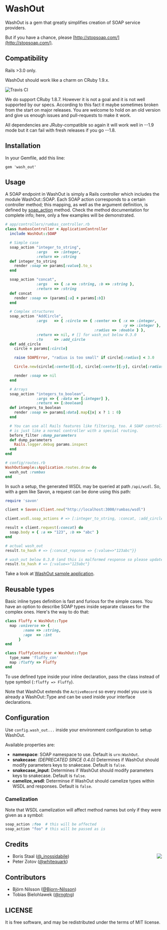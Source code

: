 # WashOut

WashOut is a gem that greatly simplifies creation of SOAP service providers.

But if you have a chance, please [http://stopsoap.com/](http://stopsoap.com/).

## Compatibility

Rails >3.0 only.

WashOut should work like a charm on CRuby 1.9.x.

![Travis CI](https://secure.travis-ci.org/roundlake/wash_out.png)

We do support CRuby 1.8.7. However it is not a goal and it is not well supported by our specs. According to
this fact it maybe sometimes broken from the start on major releases. You are welcome to hold on an old
version and give us enough issues and pull-requests to make it work.

All dependencies are JRuby-compatible so again it will work well in --1.9 mode but it can fail with
fresh releases if you go --1.8.

## Installation

In your Gemfile, add this line:

    gem 'wash_out'

## Usage

A SOAP endpoint in WashOut is simply a Rails controller which includes the module WashOut::SOAP. Each SOAP
action corresponds to a certain controller method; this mapping, as well as the argument definition, is defined
by [soap_action][] method. Check the method documentation for complete info; here, only a few examples will be
demonstrated.

  [soap_action]: http://rubydoc.info/gems/wash_out/WashOut/SOAP/ClassMethods#soap_action-instance_method

```ruby
# app/controllers/rumbas_controller.rb
class RumbasController < ApplicationController
  include WashOut::SOAP

  # Simple case
  soap_action "integer_to_string",
              :args   => :integer,
              :return => :string
  def integer_to_string
    render :soap => params[:value].to_s
  end

  soap_action "concat",
              :args   => { :a => :string, :b => :string },
              :return => :string
  def concat
    render :soap => (params[:a] + params[:b])
  end

  # Complex structures
  soap_action "AddCircle",
              :args   => { :circle => { :center => { :x => :integer,
                                                     :y => :integer },
                                        :radius => :double } },
              :return => nil, # [] for wash_out below 0.3.0
              :to     => :add_circle
  def add_circle
    circle = params[:circle]

    raise SOAPError, "radius is too small" if circle[:radius] < 3.0

    Circle.new(circle[:center][:x], circle[:center][:y], circle[:radius])

    render :soap => nil
  end

  # Arrays
  soap_action "integers_to_boolean",
              :args => { :data => [:integer] },
              :return => [:boolean]
  def integers_to_boolean
    render :soap => params[:data].map{|x| x ? 1 : 0}
  end

  # You can use all Rails features like filtering, too. A SOAP controller
  # is just like a normal controller with a special routing.
  before_filter :dump_parameters
  def dump_parameters
    Rails.logger.debug params.inspect
  end
end
```

```ruby
# config/routes.rb
WashOutSample::Application.routes.draw do
  wash_out :rumbas
end
```

In such a setup, the generated WSDL may be queried at path `/api/wsdl`. So, with a
gem like Savon, a request can be done using this path:

```ruby
require 'savon'

client = Savon::Client.new("http://localhost:3000/rumbas/wsdl")

client.wsdl.soap_actions # => [:integer_to_string, :concat, :add_circle]

result = client.request(:concat) do
  soap.body = { :a => "123", :b => "abc" }
end

# actual wash_out
result.to_hash # => {:concat_reponse => {:value=>"123abc"}}

# wash_out below 0.3.0 (and this is malformed response so please update)
result.to_hash # => {:value=>"123abc"}
```

Take a look at [WashOut sample application](https://github.com/roundlake/wash_out-sample).

## Reusable types

Basic inline types definition is fast and furious for the simple cases. You have an option to describe SOAP types
inside separate classes for the complex ones. Here's the way to do that:

```ruby
class Fluffy < WashOut::Type
  map :universe => {
        :name => :string,
        :age  => :int
      }
end

class FluffyContainer < WashOut::Type
  type_name 'fluffy_con'
  map :fluffy => Fluffy
end
```

To use defined type inside your inline declaration, pass the class instead of type symbol (`:fluffy => Fluffy`).

Note that WashOut extends the `ActiveRecord` so every model you use is already a WashOut::Type and can be used
inside your interface declarations.

## Configuration

Use `config.wash_out...` inside your environment configuration to setup WashOut.

Available properties are:

* **namespace**: SOAP namespace to use. Default is `urn:WashOut`.
* **snakecase**: *(DEPRECATED SINCE 0.4.0)* Determines if WashOut should modify parameters keys to snakecase. Default is `false`.
* **snakecase_input**: Determines if WashOut should modify parameters keys to snakecase. Default is `false`.
* **camelize_wsdl**: Determinse if WashOut should camelize types within WSDL and responses. Default is `false`.

### Camelization

Note that WSDL camelization will affect method names but only if they were given as a symbol:

```ruby
soap_action :foo  # this will be affected
soap_action "foo" # this will be passed as is
```

## Credits

<img src="http://roundlake.ru/assets/logo.png" align="right" />

* Boris Staal ([@_inossidabile](http://twitter.com/#!/_inossidabile))
* Peter Zotov ([@whitequark](http://twitter.com/#!/whitequark))

## Contributors

* Björn Nilsson ([@Bjorn-Nilsson](https://github.com/Bjorn-Nilsson))
* Tobias Bielohlawek ([@rngtng](https://github.com/rngtng))

## LICENSE

It is free software, and may be redistributed under the terms of MIT license.
